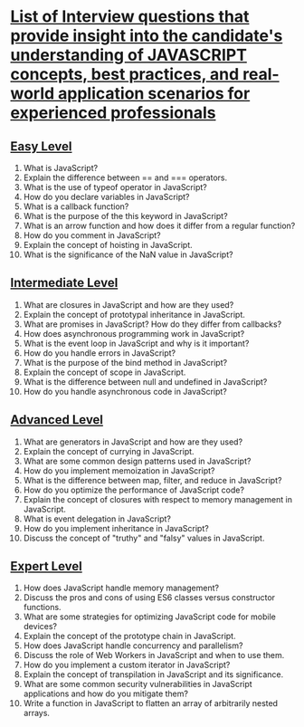 # [List of Interview questions that provide insight into the candidate's understanding of JAVASCRIPT concepts, best practices, and real-world application scenarios for experienced professionals](/README.MD)

## [Easy Level](/JavaScript/01%20Easy%20Level.md)

1. What is JavaScript?
2. Explain the difference between == and === operators.
3. What is the use of typeof operator in JavaScript?
4. How do you declare variables in JavaScript?
5. What is a callback function?
6. What is the purpose of the this keyword in JavaScript?
7. What is an arrow function and how does it differ from a regular function?
8. How do you comment in JavaScript?
9. Explain the concept of hoisting in JavaScript.
10. What is the significance of the NaN value in JavaScript?

## [Intermediate Level](/JavaScript/02%20Intermediate%20Level.md)

1. What are closures in JavaScript and how are they used?
2. Explain the concept of prototypal inheritance in JavaScript.
3. What are promises in JavaScript? How do they differ from callbacks?
4. How does asynchronous programming work in JavaScript?
5. What is the event loop in JavaScript and why is it important?
6. How do you handle errors in JavaScript?
7. What is the purpose of the bind method in JavaScript?
8. Explain the concept of scope in JavaScript.
9. What is the difference between null and undefined in JavaScript?
10. How do you handle asynchronous code in JavaScript?

## [Advanced Level](/JavaScript/03%20Advanced%20Level.md)

1. What are generators in JavaScript and how are they used?
2. Explain the concept of currying in JavaScript.
3. What are some common design patterns used in JavaScript?
4. How do you implement memoization in JavaScript?
5. What is the difference between map, filter, and reduce in JavaScript?
6. How do you optimize the performance of JavaScript code?
7. Explain the concept of closures with respect to memory management in JavaScript.
8. What is event delegation in JavaScript?
9. How do you implement inheritance in JavaScript?
10. Discuss the concept of "truthy" and "falsy" values in JavaScript.

## [Expert Level](/JavaScript/04%20Expert%20Level.md)

1. How does JavaScript handle memory management?
2. Discuss the pros and cons of using ES6 classes versus constructor functions.
3. What are some strategies for optimizing JavaScript code for mobile devices?
4. Explain the concept of the prototype chain in JavaScript.
5. How does JavaScript handle concurrency and parallelism?
6. Discuss the role of Web Workers in JavaScript and when to use them.
7. How do you implement a custom iterator in JavaScript?
8. Explain the concept of transpilation in JavaScript and its significance.
9. What are some common security vulnerabilities in JavaScript applications and how do you mitigate them?
10. Write a function in JavaScript to flatten an array of arbitrarily nested arrays.
